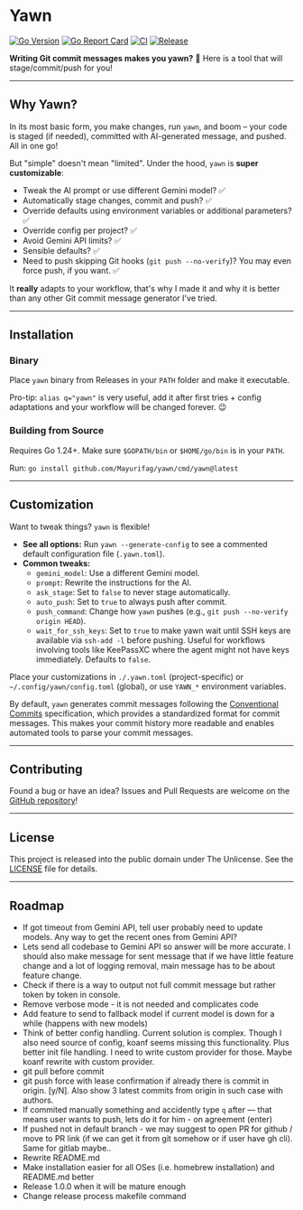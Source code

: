 # Yawn

[![Go Version](https://img.shields.io/github/go-mod/go-version/Mayurifag/yawn)](https://github.com/Mayurifag/yawn/blob/main/go.mod)
[![Go Report Card](https://goreportcard.com/badge/github.com/Mayurifag/yawn)](https://goreportcard.com/report/github.com/Mayurifag/yawn)
[![CI](https://github.com/Mayurifag/yawn/actions/workflows/ci.yml/badge.svg)](https://github.com/Mayurifag/yawn/actions/workflows/ci.yml)
[![Release](https://github.com/Mayurifag/yawn/actions/workflows/release.yml/badge.svg)](https://github.com/Mayurifag/yawn/actions/workflows/release.yml)

**Writing Git commit messages makes you yawn?** 🥱 Here is a tool that will stage/commit/push for you!

---

## Why Yawn?

In its most basic form, you make changes, run `yawn`, and boom – your code is staged (if needed), committed with AI-generated message, and pushed. All in one go!

But "simple" doesn't mean "limited". Under the hood, `yawn` is **super customizable**:

* Tweak the AI prompt or use different Gemini model? ✅
* Automatically stage changes, commit and push? ✅
* Override defaults using environment variables or additional parameters? ✅
* Override config per project? ✅
* Avoid Gemini API limits? ✅
* Sensible defaults? ✅
* Need to push skipping Git hooks (`git push --no-verify`)? You may even force push, if you want. ✅

It **really** adapts to your workflow, that's why I made it and why it is better
than any other Git commit message generator I've tried.

---

## Installation

### Binary

Place `yawn` binary from Releases in your `PATH` folder and make it executable.

Pro-tip: `alias q="yawn"` is very useful, add it after first tries + config
adaptations and your workflow will be changed forever. 😉

### Building from Source

Requires Go 1.24+. Make sure `$GOPATH/bin` or `$HOME/go/bin` is in your `PATH`.

Run: `go install github.com/Mayurifag/yawn/cmd/yawn@latest`

---

## Customization

Want to tweak things? `yawn` is flexible!

* **See all options:** Run `yawn --generate-config` to see a commented default configuration file (`.yawn.toml`).
* **Common tweaks:**
  * `gemini_model`: Use a different Gemini model.
  * `prompt`: Rewrite the instructions for the AI.
  * `ask_stage`: Set to `false` to never stage automatically.
  * `auto_push`: Set to `true` to always push after commit.
  * `push_command`: Change how `yawn` pushes (e.g., `git push --no-verify origin HEAD`).
  * `wait_for_ssh_keys`: Set to `true` to make yawn wait until SSH keys are available via `ssh-add -l` before pushing. Useful for workflows involving tools like KeePassXC where the agent might not have keys immediately. Defaults to `false`.

Place your customizations in `./.yawn.toml` (project-specific) or `~/.config/yawn/config.toml` (global), or use `YAWN_*` environment variables.

By default, `yawn` generates commit messages following the [Conventional Commits](https://www.conventionalcommits.org/en/v1.0.0/) specification, which provides a standardized format for commit messages. This makes your commit history more readable and enables automated tools to parse your commit messages.

---

## Contributing

Found a bug or have an idea? Issues and Pull Requests are welcome on the [GitHub repository](https://github.com/Mayurifag/yawn)!

---

## License

This project is released into the public domain under The Unlicense. See the [LICENSE](LICENSE) file for details.

---

## Roadmap

* If got timeout from Gemini API, tell user probably need to update models. Any way to get the recent ones from Gemini API?
* Lets send all codebase to Gemini API so answer will be more accurate. I should also make message for sent message that if we have little feature change and a lot of logging removal, main message has to be about feature change.
* Check if there is a way to output not full commit message but rather token by token in console.
* Remove verbose mode - it is not needed and complicates code
* Add feature to send to fallback model if current model is down for a while (happens with new models)
* Think of better config handling. Current solution is complex. Though I also need source of config, koanf seems missing this functionality. Plus better init file handling. I need to write custom provider for those. Maybe koanf rewrite with custom provider.
* git pull before commit
* git push force with lease confirmation if already there is commit in origin. [y/N]. Also show 3 latest commits from origin in such case with authors.
* If commited manually something and accidently type `q` after — that means user wants to push, lets do it for him - on agreement (enter)
* If pushed not in default branch - we may suggest to open PR for github / move to PR link (if we can get it from git somehow or if user have gh cli). Same for gitlab maybe..
* Rewrite README.md
* Make installation easier for all OSes (i.e. homebrew installation) and README.md better
* Release 1.0.0 when it will be mature enough
* Change release process makefile command
